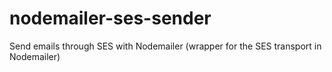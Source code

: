 # nodemailer-ses-sender
Send emails through SES with Nodemailer (wrapper for the SES transport in Nodemailer)

